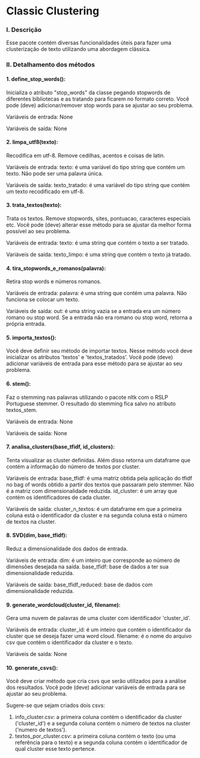 # Classic Clustering

### I. Descrição
Esse pacote contém diversas funcionalidades úteis para fazer uma clusterização de texto utilizando uma abordagem clássica.

### II. Detalhamento dos métodos

#### 1. define_stop_words(): 
Inicializa o atributo "stop_words" da classe pegando stopwords de diferentes bibliotecas e as tratando para ficarem no formato correto. Você pode (deve) adicionar/remover stop words para se ajustar ao seu problema.

Variáveis de entrada:
None

Variáveis de saída:
None

#### 2. limpa_utf8(texto):
Recodifica em utf-8. Remove cedilhas, acentos e coisas de latin.

Variáveis de entrada:
texto: é uma variável do tipo string que contém um texto. Não pode ser uma palavra única.

Variáveis de saída:
texto_tratado: é uma variável do tipo string que contém um texto recodificado em utf-8.

#### 3. trata_textos(texto):
Trata os textos. Remove stopwords, sites, pontuacao, caracteres especiais etc. Você pode (deve) alterar esse método para se ajustar da melhor forma possível ao seu problema.

Variáveis de entrada:
texto: é uma string que contém o texto a ser tratado.

Variáveis de saída:
texto_limpo: é uma string que contém o texto já tratado.

#### 4. tira_stopwords_e_romanos(palavra):
Retira stop words e números romanos.

Variáveis de entrada:
palavra: é uma string que contém uma palavra. Não funciona se colocar um texto.

Variáveis de saída:
out: é uma string vazia se a entrada era um número romano ou stop word. Se a entrada não era romano ou stop word, retorna a própria entrada.

#### 5. importa_textos():
Você deve definir seu método de importar textos. Nesse método você deve inicializar os atributos 'textos' e 'textos_tratados'. Você pode (deve) adicionar variáveis de entrada para esse método para se ajustar ao seu problema.

#### 6. stem():
Faz o stemming nas palavras utilizando o pacote nltk com o RSLP Portuguese stemmer. O resultado do stemming fica salvo no atributo textos_stem.

Variáveis de entrada:
None

Variáveis de saída:
None

#### 7. analisa_clusters(base_tfidf, id_clusters):
Tenta visualizar as cluster definidas. Além disso retorna um dataframe que contém a informação do número de textos por cluster.

Variáveis de entrada:
base_tfidf: é uma matriz obtida pela aplicação do tfidf no bag of words obtido a partir dos textos que passaram pelo stemmer. Não é a matriz com dimensionalidade reduzida.
id_cluster: é um array que contém os identificadores de cada cluster.

Variáveis de saída:
cluster_n_textos: é um dataframe em que a primeira coluna está o identificador da cluster e na segunda coluna está o número de textos na cluster.

#### 8. SVD(dim, base_tfidf):
Reduz a dimensionalidade dos dados de entrada.

Variáveis de entrada:
dim: é um inteiro que corresponde ao número de dimensões desejada na saída.
base_tfidf: base de dados a ter sua dimensionalidade reduzida.

Variáveis de saída:
base_tfidf_reduced: base de dados com dimensionalidade reduzida.

#### 9. generate_wordcloud(cluster_id, filename):
Gera uma nuvem de palavras de uma cluster com identificador 'cluster_id'.

Variáveis de entrada:
cluster_id: é um inteiro que contém o identificador da cluster que se deseja fazer uma word cloud.
filename: é o nome do arquivo csv que contém o identificador da cluster e o texto.

Variáveis de saída:
None

#### 10. generate_csvs():
Você deve criar método que cria csvs que serão utilizados para a análise dos resultados. Você pode (deve) adicionar variáveis de entrada para se ajustar ao seu problema.

Sugere-se que sejam criados dois csvs:
1. info_cluster.csv: a primeira coluna contém o identificador da cluster ('cluster_id') e a segunda coluna contém o número de textos na cluster ('numero de textos').
2. textos_por_cluster.csv: a primeira coluna contém o texto (ou uma referência para o texto) e a segunda coluna contém o identificador de qual cluster esse texto pertence.
